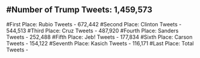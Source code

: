 #Number of Trump Tweets: 1,459,573
---
#First Place: Rubio Tweets - 672,442
#Second Place: Clinton Tweets - 544,513
#Third Place: Cruz Tweets - 487,920
#Fourth Place: Sanders Tweets - 252,488
#Fifth Place: Jeb! Tweets - 177,834
#Sixth Place: Carson Tweets - 154,122
#Seventh Place: Kasich Tweets - 116,171
#Last Place: Total Tweets -  
